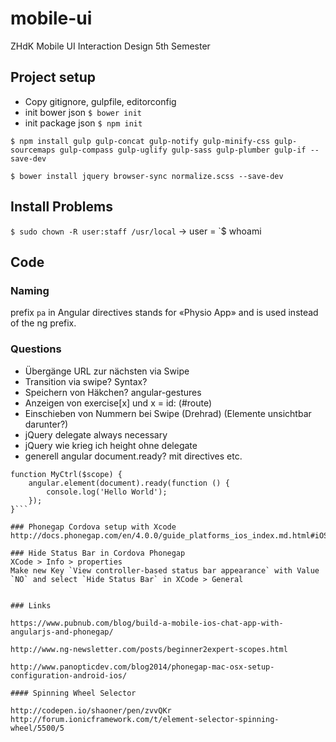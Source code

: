# mobile-ui
ZHdK Mobile UI Interaction Design 5th Semester


## Project setup

- Copy gitignore, gulpfile, editorconfig
- init bower json `$ bower init`
- init package json `$ npm init`

`$ npm install gulp gulp-concat gulp-notify gulp-minify-css gulp-sourcemaps gulp-compass gulp-uglify gulp-sass gulp-plumber gulp-if --save-dev`

`$ bower install jquery browser-sync normalize.scss --save-dev`


## Install Problems

`$ sudo chown -R user:staff /usr/local`
-> user = `$ whoami


## Code

### Naming

prefix `pa` in Angular directives stands for «Physio App» and is used instead of the ng prefix.


### Questions

- Übergänge URL zur nächsten via Swipe
- Transition via swipe? Syntax?
- Speichern von Häkchen?
    angular-gestures
- Anzeigen von exercise[x] und x = id: (#route)
- Einschieben von Nummern bei Swipe (Drehrad) (Elemente unsichtbar darunter?)
- jQuery delegate always necessary
- jQuery wie krieg ich height ohne delegate
- generell angular document.ready? mit directives etc.
```
function MyCtrl($scope) {
    angular.element(document).ready(function () {
        console.log('Hello World');
    });
}```

### Phonegap Cordova setup with Xcode
http://docs.phonegap.com/en/4.0.0/guide_platforms_ios_index.md.html#iOS%20Platform%20Guide

### Hide Status Bar in Cordova Phonegap
XCode > Info > properties
Make new Key `View controller-based status bar appearance` with Value `NO` and select `Hide Status Bar` in XCode > General


### Links

https://www.pubnub.com/blog/build-a-mobile-ios-chat-app-with-angularjs-and-phonegap/

http://www.ng-newsletter.com/posts/beginner2expert-scopes.html

http://www.panopticdev.com/blog2014/phonegap-mac-osx-setup-configuration-android-ios/

#### Spinning Wheel Selector

http://codepen.io/shaoner/pen/zvvQKr
http://forum.ionicframework.com/t/element-selector-spinning-wheel/5500/5

